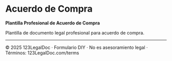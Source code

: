 # Acuerdo de Compra

**Plantilla Profesional de Acuerdo de Compra**

Plantilla de documento legal profesional para acuerdo de compra.

---
© 2025 123LegalDoc · Formulario DIY · No es asesoramiento legal · Términos: 123LegalDoc.com/terms

